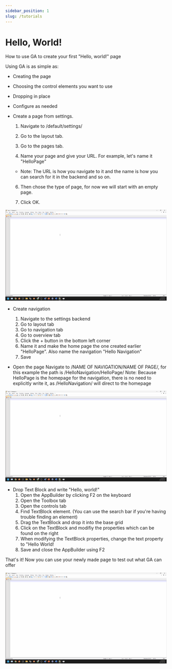 ```yaml
---
sidebar_position: 1
slug: /tutorials
---
```


# Hello, World!

How to use GA to create your first "Hello, world!" page

Using GA is as simple as:

- Creating the page
- Choosing the control elements you want to use
- Dropping in place
- Configure as needed

- Create a page from settings.

  1.  Navigate to /default/settings/

  2.  Go to the layout tab.

  3.  Go to the pages tab.

  4.  Name your page and give your URL. For example, let's name it "HelloPage"

  - Note: The URL is how you navigate to it and the name is how you can search for it in the backend and so on.

  6.  Then chose the type of page, for now we will start with an empty page.

  7.  Click OK.

<center>

![Hello world gif](../../static/img/placeholder.gif)

</center>

- Create navigation

  1. Navigate to the settings backend
  2. Go to layout tab
  3. Go to navigation tab
  4. Go to overview tab
  5. Click the + button in the bottom left corner
  6. Name it and make the home page the one created earlier "HelloPage". Also name the navigation "Hello Navigation"
  7. Save

- Open the page
  Navigate to /NAME OF NAVIGATION/NAME OF PAGE/, for this example the path is /HelloNavigation/HelloPage/
  Note: Because HelloPage is the homepage for the navigation, there is no need to explicitly write it, as /HelloNavigation/ will direct to the homepage

<center>

![Hello world gif](../../static/img/placeholder.gif)

</center>

- Drop Text Block and write "Hello, world!"
  1. Open the AppBuilder by clicking F2 on the keyboard
  2. Open the Toolbox tab
  3. Open the controls tab
  4. Find TextBlock element. (You can use the search bar if you're having trouble finding an element)
  5. Drag the TextBlock and drop it into the base grid
  6. Click on the TextBlock and modifiy the properties which can be found on the right
  7. When modifying the TextBlock properties, change the text property to "Hello World!
  8. Save and close the AppBuilder using F2

That's it! Now you can use your newly made page to test out what GA can offer

<center>

![Hello world gif](../../static/img/placeholder.gif)

</center>
